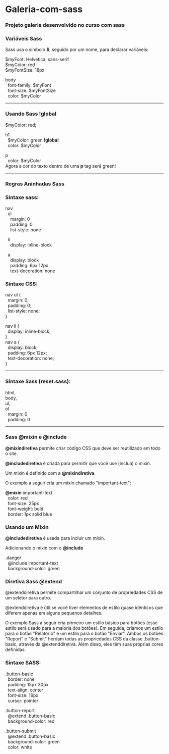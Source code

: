 # Galeria-com-sass
### Projeto galeria desenvolvido no curso com sass
### Variáveis Sass
Sass usa o símbolo **$**, seguido por um nome, para declarar variáveis:

$myFont: Helvetica, sans-serif<br>
$myColor: red<br>
$myFontSize: 18px

body <br>
  &nbsp; font-family: $myFont<br>
  &nbsp; font-size: $myFontSize<br>
  &nbsp; color: $myColor
  <hr>

### Usando Sass !global

$myColor: red;

h1<br> 
  &nbsp; $myColor: green **!global**<br>
  &nbsp; color: $myColor<br>


p<br>
  &nbsp; color: $myColor <br>
Agora a cor do texto dentro de uma **p** tag será green!
<hr>

### Regras Aninhadas Sass

### Sintaxe sass:

nav<br>
 &nbsp; ul<br>
 &nbsp; &nbsp; margin: 0<br>
 &nbsp; &nbsp;  padding: 0<br>
 &nbsp; &nbsp; list-style: none<br>
  
  &nbsp; li<br>
   &nbsp; &nbsp; display: inline-block<br>
  
  &nbsp; a <br>
    &nbsp; &nbsp; display: block <br>
    &nbsp; &nbsp; padding: 6px 12px<br>
    &nbsp; &nbsp; text-decoration: none<br>
    
### Sintaxe CSS:

nav ul {<br>
  &nbsp; margin: 0;<br>
  &nbsp; padding: 0;<br>
  &nbsp; list-style: none;<br>
}<br>

nav li {<br>
 &nbsp; display: inline-block;<br>
}<br>
nav a {<br>
 &nbsp; display: block;<br>
 &nbsp; padding: 6px 12px;<br>
 &nbsp; text-decoration: none;<br>
}<br>

<hr>
  
### Sintaxe Sass (reset.sass):

html, <br>
body, <br>
ul, <br>
ol <br>
 &nbsp; margin: 0 <br>
 &nbsp; padding: 0 <br>

<hr>

### Sass **@mixin** e **@include**

**@mixindiretiva** permite criar código CSS que deve ser reutilizado em todo o site.

**@includediretiva** é criada para permitir que você use (inclua) o mixin.

Um mixin é definido com a **@mixindiretiva**.

O exemplo a seguir cria um mixin chamado "important-text":

**@mixin** important-text   
  &nbsp; color: red <br>
  &nbsp; font-size: 25px <br>
  &nbsp; font-weight: bold <br>
  &nbsp; border: 1px solid blue <br>

### Usando um Mixin

**@includediretiva** é usada para incluir um mixin.

Adicionando o mixin com o **@include**

.danger <br>
 &nbsp; @include important-text <br>
 &nbsp; background-color: green <br>

### Diretiva Sass **@extend**

@extenddiretiva permite compartilhar um conjunto de propriedades CSS de um seletor para outro.

@extenddiretiva é útil se você tiver elementos de estilo quase idênticos que diferem apenas em alguns pequenos detalhes.

O exemplo Sass a seguir cria primeiro um estilo básico para botões (esse estilo será usado para a maioria dos botões). Em seguida, criamos um estilo para o botão "Relatório" e um estilo para o botão "Enviar". Ambos os botões "Report" e "Submit" herdam todas as propriedades CSS da classe .button-basic, através da @extenddiretiva. Além disso, eles têm suas próprias cores definidas:

### Sintaxe SASS:

.button-basic <br> 
 &nbsp; border: none  <br> 
 &nbsp; padding: 15px 30px  <br> 
 &nbsp; text-align: center  <br> 
 &nbsp; font-size: 16px  <br> 
 &nbsp; cursor: pointer  <br> 


.button-report   
 &nbsp; @extend .button-basic  <br> 
 &nbsp; background-color: red  <br> 

.button-submit    
 &nbsp; @extend .button-basic  <br> 
 &nbsp; background-color: green  <br> 
 &nbsp; color: white  <br> 

